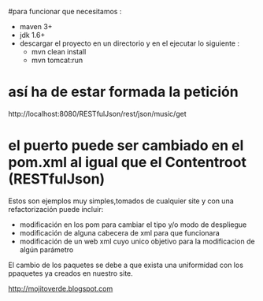 #para funcionar que necesitamos :

- maven 3+
- jdk 1.6+
- descargar el proyecto en un directorio y en el ejecutar lo siguiente :
  - mvn clean install
  - mvn tomcat:run 

# así ha de estar formada la petición
http://localhost:8080/RESTfulJson/rest/json/music/get

# el puerto puede ser cambiado en el pom.xml al igual que el Contentroot (RESTfulJson) 

Estos son ejemplos muy simples,tomados de cualquier site y con una refactorización puede incluir:

- modificación en los pom para cambiar el tipo y/o modo de despliegue 
- modificación de alguna cabecera de xml para que funcionara
- modificación de  un web xml cuyo unico objetivo para la modificacion de algún parámetro

El cambio de los paquetes se debe a que exista una uniformidad con los ppaquetes ya creados en nuestro site.


http://mojitoverde.blogspot.com


